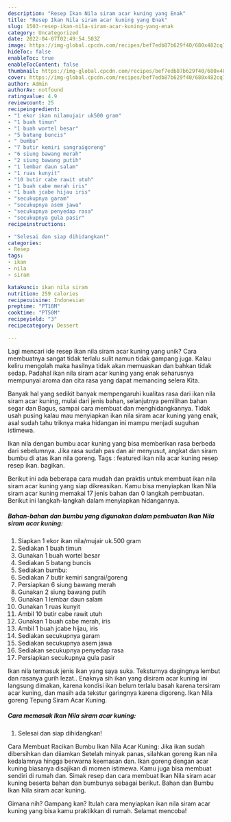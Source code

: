 ```yaml
---
description: "Resep Ikan Nila siram acar kuning yang Enak"
title: "Resep Ikan Nila siram acar kuning yang Enak"
slug: 1503-resep-ikan-nila-siram-acar-kuning-yang-enak
category: Uncategorized
date: 2022-04-07T02:49:54.503Z
image: https://img-global.cpcdn.com/recipes/bef7edb87b629f40/680x482cq70/ikan-nila-siram-acar-kuning-foto-resep-utama.jpg
hideToc: false
enableToc: true
enableTocContent: false
thumbnail: https://img-global.cpcdn.com/recipes/bef7edb87b629f40/680x482cq70/ikan-nila-siram-acar-kuning-foto-resep-utama.jpg
cover: https://img-global.cpcdn.com/recipes/bef7edb87b629f40/680x482cq70/ikan-nila-siram-acar-kuning-foto-resep-utama.jpg
author: Admin
authorAv: notfound
ratingvalue: 4.9
reviewcount: 25
recipeingredient:
- "1 ekor ikan nilamujair uk500 gram"
- "1 buah timun"
- "1 buah wortel besar"
- "5 batang buncis"
- " bumbu"
- "7 butir kemiri sangraigoreng"
- "6 siung bawang merah"
- "2 siung bawang putih"
- "1 lembar daun salam"
- "1 ruas kunyit"
- "10 butir cabe rawit utuh"
- "1 buah cabe merah iris"
- "1 buah jcabe hijau iris"
- "secukupnya garam"
- "secukupnya asem jawa"
- "secukupnya penyedap rasa"
- "secukupnya gula pasir"
recipeinstructions:

- "Selesai dan siap dihidangkan!"
categories:
- Resep
tags:
- ikan
- nila
- siram

katakunci: ikan nila siram 
nutrition: 259 calories
recipecuisine: Indonesian
preptime: "PT18M"
cooktime: "PT50M"
recipeyield: "3"
recipecategory: Dessert

---
```





Lagi mencari ide resep ikan nila siram acar kuning yang unik? Cara membuatnya sangat tidak terlalu sulit namun tidak gampang juga. Kalau keliru mengolah maka hasilnya tidak akan memuaskan dan bahkan tidak sedap. Padahal ikan nila siram acar kuning yang enak seharusnya mempunyai aroma dan cita rasa yang dapat memancing selera Kita.





Banyak hal yang sedikit banyak mempengaruhi kualitas rasa dari ikan nila siram acar kuning, mulai dari jenis bahan, selanjutnya pemilihan bahan segar dan Bagus, sampai cara membuat dan menghidangkannya. Tidak usah pusing kalau mau menyiapkan ikan nila siram acar kuning yang enak,      asal sudah tahu triknya maka hidangan ini mampu menjadi suguhan istimewa.














Ikan nila dengan bumbu acar kuning yang bisa memberikan rasa berbeda dari sebelumnya. Jika rasa sudah pas dan air menyusut, angkat dan siram bumbu di atas ikan nila goreng. Tags : featured ikan nila acar kuning resep resep ikan. bagikan.






Berikut ini ada beberapa cara mudah dan praktis untuk membuat ikan nila siram acar kuning yang siap dikreasikan. Kamu bisa menyiapkan Ikan Nila siram acar kuning memakai 17 jenis bahan dan 0 langkah pembuatan. Berikut ini langkah-langkah dalam menyiapkan hidangannya.

<!--inarticleads1-->

##### Bahan-bahan dan bumbu yang digunakan dalam pembuatan Ikan Nila siram acar kuning:

1. Siapkan 1 ekor ikan nila/mujair uk.500 gram
1. Sediakan 1 buah timun
1. Gunakan 1 buah wortel besar
1. Sediakan 5 batang buncis
1. Sediakan  bumbu:
1. Sediakan 7 butir kemiri sangrai/goreng
1. Persiapkan 6 siung bawang merah
1. Gunakan 2 siung bawang putih
1. Gunakan 1 lembar daun salam
1. Gunakan 1 ruas kunyit
1. Ambil 10 butir cabe rawit utuh
1. Gunakan 1 buah cabe merah, iris
1. Ambil 1 buah jcabe hijau, iris
1. Sediakan secukupnya garam
1. Sediakan secukupnya asem jawa
1. Sediakan secukupnya penyedap rasa
1. Persiapkan secukupnya gula pasir


Ikan nila termasuk jenis ikan yang saya suka. Teksturnya dagingnya lembut dan rasanya gurih lezat.. Enaknya sih ikan yang disiram acar kuning ini langsung dimakan, karena kondisi ikan belum terlalu basah karena tersiram acar kuning, dan masih ada tekstur garingnya karena digoreng. Ikan Nila goreng Tepung Siram Acar Kuning. 

<!--inarticleads2-->

##### Cara memasak Ikan Nila siram acar kuning:


1. Selesai dan siap dihidangkan!

Cara Membuat Racikan Bumbu Ikan Nila Acar Kuning: Jika ikan sudah dibersihkan dan diiamkan Setelah minyak panas, silahkan goreng ikan nila kedalamnya hingga berwarna keemasan dan. Ikan goreng dengan acar kuning biasanya disajikan di momen istimewa. Kamu juga bisa membuat sendiri di rumah dan. Simak resep dan cara membuat Ikan Nila siram acar kuning beserta bahan dan bumbunya sebagai berikut. Bahan dan Bumbu Ikan Nila siram acar kuning. 

Gimana nih? Gampang kan? Itulah cara menyiapkan ikan nila siram acar kuning yang bisa kamu praktikkan di rumah. Selamat mencoba!

